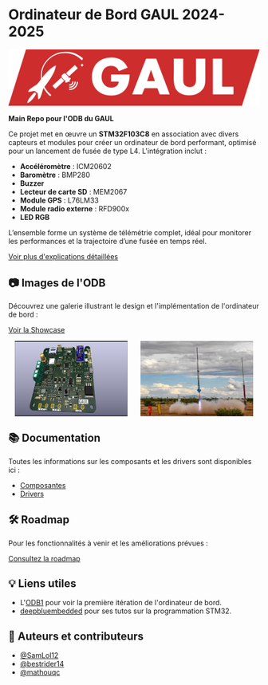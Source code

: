# Ordinateur de Bord GAUL 2024-2025

![GAUL Banner](Documentation/GAUL/logo-full.webp)

**Main Repo pour l'ODB du GAUL**

Ce projet met en œuvre un **STM32F103C8** en association avec divers capteurs et modules pour créer un ordinateur de bord performant, optimisé pour un lancement de fusée de type L4. L'intégration inclut :

- **Accéléromètre** : ICM20602
- **Baromètre** : BMP280
- **Buzzer**
- **Lecteur de carte SD** : MEM2067
- **Module GPS** : L76LM33
- **Module radio externe** : RFD900x
- **LED RGB**

L’ensemble forme un système de télémétrie complet, idéal pour monitorer les performances et la trajectoire d’une fusée en temps réel.

[Voir plus d'explications détaillées](./Documentation/Explications.md)

## 📷 Images de l'ODB

Découvrez une galerie illustrant le design et l'implémentation de l'ordinateur de bord :

[Voir la Showcase](./Documentation/Showcase.md)

<div style="display: flex; justify-content: space-around;">
  <img src="./Documentation/Showcase/ODB1_PCB.png" alt="ODB1" width="45%">
  <img src="./Documentation/Showcase/Rocket_Launch.jpg" alt="Rocket Launch" width="45%">
</div>

## 📚 Documentation

Toutes les informations sur les composants et les drivers sont disponibles ici :

- [Composantes](./Documentation/Composantes.md)
- [Drivers](./Documentation/Drivers.md)

## 🛠 Roadmap

Pour les fonctionnalités à venir et les améliorations prévues :

[Consultez la roadmap](./Documentation/Roadmap.md)

## 💡 Liens utiles

- L'[ODB1](https://github.com/GAULAvionique2023-2024/ODB1_Firmware) pour voir la première itération de l'ordinateur de bord.
- [deepbluembedded](https://deepbluembedded.com/stm32-arm-programming-tutorials/) pour ses tutos sur la programmation STM32.

## 👥 Auteurs et contributeurs

- [@SamLol12](https://github.com/SamLol12)
- [@bestrider14](https://github.com/bestrider14)
- [@mathouqc](https://github.com/mathouqc)
